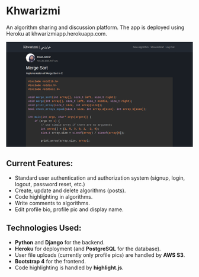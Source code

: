 # Khwarizmi
An algorithm sharing and discussion platform. The app is deployed using Heroku at khwarizmiapp.herokuapp.com.

![Screenshot of Khwarizmi](khwarizmi-screenshot.png)

## Current Features:
- Standard user authentication and authorization system (signup, login, logout, password reset, etc.)
- Create, update and delete algorithms (posts).
- Code highlighting in algorithms.
- Write comments to algorithms.
- Edit profile bio, profile pic and display name.

## Technologies Used:
- **Python** and **Django** for the backend.
- **Heroku** for deployment (and **PostgreSQL** for the database).
- User file uploads (currently only profile pics) are handled by **AWS S3**.
- **Bootstrap 4** for the frontend.
- Code highlighting is handled by **highlight.js**.